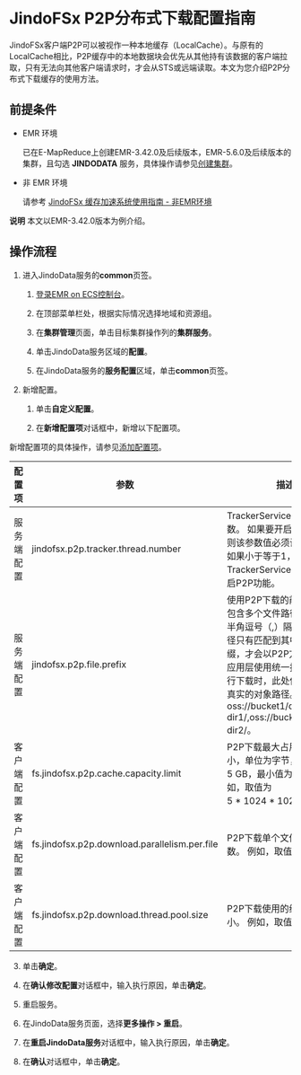 # JindoFSx P2P分布式下载配置指南

JindoFSx客户端P2P可以被视作一种本地缓存（LocalCache）。与原有的LocalCache相比，P2P缓存中的本地数据块会优先从其他持有该数据的客户端拉取，只有无法向其他客户端请求时，才会从STS或远端读取。本文为您介绍P2P分布式下载缓存的使用方法。

## 前提条件

* EMR 环境

   已在E-MapReduce上创建EMR-3.42.0及后续版本，EMR-5.6.0及后续版本的集群，且勾选 **JINDODATA** 服务，具体操作请参见[创建集群](https://help.aliyun.com/document_detail/28088.htm#concept-olg-vq3-y2b)。


* 非 EMR 环境

   请参考 [JindoFSx 缓存加速系统使用指南 - 非EMR环境](docs/../../../../4.x/4.6.x/4.6.2/jindofsx/outline.md)

**说明** 本文以EMR-3.42.0版本为例介绍。


## 操作流程

1.  进入JindoData服务的**common**页签。
    
    1.  [登录EMR on ECS控制台](https://emr-next.console.aliyun.com/#/region/cn-hangzhou/resource/all/ecs/list)。
        
    2.  在顶部菜单栏处，根据实际情况选择地域和资源组。
        
    3.  在**集群管理**页面，单击目标集群操作列的**集群服务**。
        
    4.  单击JindoData服务区域的**配置**。
        
    5.  在JindoData服务的**服务配置**区域，单击**common**页签。
        
2.  新增配置。
    
    1.  单击**自定义配置**。
        
    2.  在**新增配置项**对话框中，新增以下配置项。
        

新增配置项的具体操作，请参见[添加配置项](https://help.aliyun.com/document_detail/379879.htm#section-st3-dhw-qnx)。

|  配置项  |  参数  |  描述  |
| --- | --- | --- |
|  服务端配置  |  jindofsx.p2p.tracker.thread.number  |  TrackerService的处理线程数。 如果要开启P2P功能，则该参数值必须设置大于1。如果小于等于1，则不会创建TrackerService，也不会开启P2P功能。  |
| 服务端配置 |  jindofsx.p2p.file.prefix  |  使用P2P下载的前缀列表。当包含多个文件路径时，使用半角逗号（,）隔开，文件路径只有匹配到其中任一个前缀，才会以P2P方式下载。在应用层使用统一挂载路径进行下载时，此处仍应配置为真实的对象路径。 例如，oss://bucket1/data-dir1/,oss://bucket2/data-dir2/。  |
|  客户端配置  |  fs.jindofsx.p2p.cache.capacity.limit  |  P2P下载最大占用的缓存大小，单位为字节，默认为5 GB，最小值为1 GB。 例如，取值为 5 \* 1024 \* 1024 \* 1024。  |
| 客户端配置 |  fs.jindofsx.p2p.download.parallelism.per.file  |  P2P下载单个文件使用的并发数。 例如，取值为5。  |
| 客户端配置 |  fs.jindofsx.p2p.download.thread.pool.size  |  P2P下载使用的线程池总大小。 例如，取值为5。  |

3.  单击**确定**。
    
4.  在**确认修改配置**对话框中，输入执行原因，单击**确定**。
    
5.  重启服务。
    
6.  在JindoData服务页面，选择**更多操作 > 重启**。
    
7.  在**重启JindoData服务**对话框中，输入执行原因，单击**确定**。
    
8.  在**确认**对话框中，单击**确定**。
